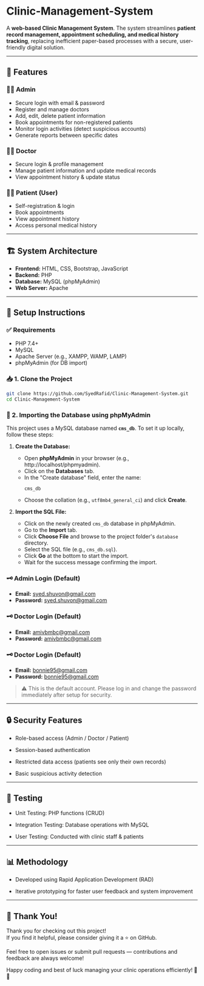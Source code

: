 # Clinic-Management-System

A **web-based Clinic Management System**. The system streamlines **patient record management, appointment scheduling, and medical history tracking**, replacing inefficient paper-based processes with a secure, user-friendly digital solution.

---

## 🚀 Features

### 👨‍⚕️ Admin

- Secure login with email & password
- Register and manage doctors
- Add, edit, delete patient information
- Book appointments for non-registered patients
- Monitor login activities (detect suspicious accounts)
- Generate reports between specific dates

### 🧑‍⚕️ Doctor

- Secure login & profile management
- Manage patient information and update medical records
- View appointment history & update status

### 🧑‍💻 Patient (User)

- Self-registration & login
- Book appointments
- View appointment history
- Access personal medical history

---

## 🏗️ System Architecture

- **Frontend:** HTML, CSS, Bootstrap, JavaScript
- **Backend:** PHP
- **Database:** MySQL (phpMyAdmin)
- **Web Server:** Apache

---

## 🚀 Setup Instructions

### ✅ Requirements

- PHP 7.4+
- MySQL
- Apache Server (e.g., XAMPP, WAMP, LAMP)
- phpMyAdmin (for DB import)

### 📥 1. Clone the Project

```bash
git clone https://github.com/SyedRafid/Clinic-Management-System.git
cd Clinic-Management-System
```

### 📂 2. Importing the Database using phpMyAdmin

This project uses a MySQL database named **`cms_db`**. To set it up locally, follow these steps:

1. **Create the Database:**

   - Open **phpMyAdmin** in your browser (e.g., http://localhost/phpmyadmin).
   - Click on the **Databases** tab.
   - In the "Create database" field, enter the name:
     ```
     cms_db
     ```
   - Choose the collation (e.g., `utf8mb4_general_ci`) and click **Create**.

2. **Import the SQL File:**

   - Click on the newly created `cms_db` database in phpMyAdmin.
   - Go to the **Import** tab.
   - Click **Choose File** and browse to the project folder's `database` directory.
   - Select the SQL file (e.g., `cms_db.sql`).
   - Click **Go** at the bottom to start the import.
   - Wait for the success message confirming the import.

### 🗝️ Admin Login (Default)

- **Email:** syed.shuvon@gmail.com
- **Password:** syed.shuvon@gmail.com

### 🗝️ Doctor Login (Default)

- **Email:** amivbmbc@gmail.com
- **Password:** amivbmbc@gmail.com

### 🗝️ Doctor Login (Default)

- **Email:** bonnie95@gmail.com
- **Password:** bonnie95@gmail.com

> ⚠️ This is the default account. Please log in and change the password immediately after setup for security.

---

## 🔒 Security Features

- Role-based access (Admin / Doctor / Patient)

- Session-based authentication

- Restricted data access (patients see only their own records)

- Basic suspicious activity detection

---

## 🧪 Testing

- Unit Testing: PHP functions (CRUD)

- Integration Testing: Database operations with MySQL

- User Testing: Conducted with clinic staff & patients

---

## 📊 Methodology

- Developed using Rapid Application Development (RAD)

- Iterative prototyping for faster user feedback and system improvement

---

## 🙏 Thank You!

Thank you for checking out this project!  
If you find it helpful, please consider giving it a ⭐️ on GitHub.

Feel free to open issues or submit pull requests — contributions and feedback are always welcome!  

Happy coding and best of luck managing your clinic operations efficiently! 🏥✨
